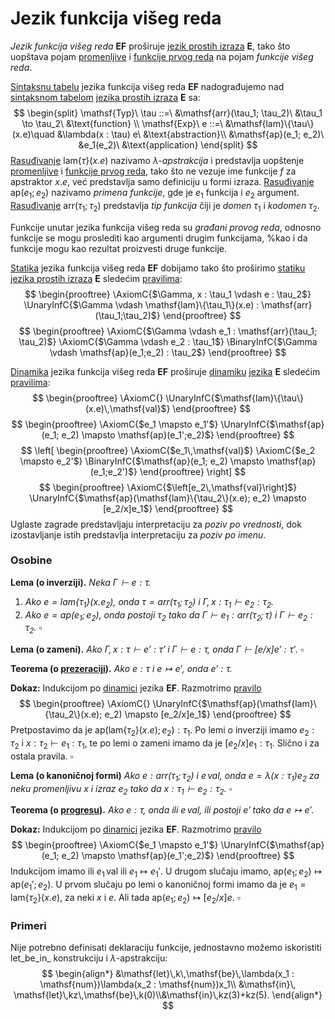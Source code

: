 # Jezik funkcija višeg reda

*Jezik funkcija višeg reda* $\mathbf{EF}$ proširuje [jezik prostih izraza](jezik-prostih-izraza.md) $\mathbf{E}$, tako što uopštava pojam [promenljive](jezik-prostih-izraza.md) i [funkcije prvog reda](jezik-funkcija-prvog-reda.md) na pojam *funkcije višeg reda*. 

[Sintaksnu tabelu](sintaksna-tabela.md) jezika funkcija višeg reda $\mathbf{EF}$ nadograđujemo nad [sintaksnom tabelom](sintaksna-tabela.md) [jezika prostih izraza](jezik-prostih-izraza.md) $\mathbf{E}$ sa:
$$
\begin{split}
\mathsf{Typ}\ \tau ::=\ &\mathsf{arr}(\tau_1; \tau_2)\ &\tau_1 \to \tau_2\ &\text{function} \\
\mathsf{Exp}\ e ::=\ &\mathsf{lam}\{\tau\}(x.e)\quad &\lambda(x : \tau) e\ &\text{abstraction}\\
					 &\mathsf{ap}(e_1; e_2)\ &e_1(e_2)\ &\text{application}
\end{split}
$$
[Rasuđivanje](rasuđivanja.md) $\mathsf{lam}\{\tau\}(x.e)$ nazivamo *$\lambda$-apstrakcija* i predstavlja uopštenje [promenljive](jezik-prostih-izraza.md) i [funkcije prvog reda](Jezik%20funkcija%prvog%20reda), tako što ne vezuje ime funkcije $f$ za apstraktor $x.e$, već predstavlja samo definiciju u formi izraza. [Rasuđivanje](rasuđivanja.md) $\mathsf{ap}(e_1;e_2)$ nazivamo *primena funkcije*, gde je $e_1$ funkcija i $e_2$ argument. [Rasuđivanje](rasuđivanja.md) $\mathsf{arr}(\tau_1; \tau_2)$ predstavlja *tip funkcija* čiji je *domen* $\tau_1$ i *kodomen* $\tau_2$. 

Funkcije unutar jezika funkcija višeg reda su *građani provog reda*, odnosno funkcije se mogu proslediti kao argumenti drugim funkcijama, %kao i da funkcije mogu kao rezultat proizvesti druge funkcije.

[Statika](statičko-procesiranje.md) jezika funkcija višeg reda $\mathbf{EF}$ dobijamo tako što proširimo [statiku](statičko-procesiranje.md) [jezika prostih izraza](jezik-prostih-izraza.md) $\mathbf{E}$ sledećim [pravilima](pravila-zaključivanja.md):
$$
\begin{prooftree}
\AxiomC{$\Gamma, x : \tau_1 \vdash e : \tau_2$}
\UnaryInfC{$\Gamma \vdash \mathsf{lam}\{\tau_1\}(x.e) : \mathsf{arr}(\tau_1;\tau_2)$}
\end{prooftree}
$$
$$
\begin{prooftree}
\AxiomC{$\Gamma \vdash e_1 : \mathsf{arr}(\tau_1; \tau_2)$}
\AxiomC{$\Gamma \vdash e_2 : \tau_1$}
\BinaryInfC{$\Gamma \vdash \mathsf{ap}(e_1;e_2) : \tau_2$}
\end{prooftree}
$$

[Dinamika](strukturna-dinamika.md) jezika funkcija višeg reda $\mathbf{EF}$ proširuje [dinamiku](strukturna-dinamika.md) [jezika](jezik-prostih-izraza.md) $\mathbf{E}$ sledećim [pravilima](pravila-zaključivanja.md):
$$
\begin{prooftree}
\AxiomC{}
\UnaryInfC{$\mathsf{lam}\{\tau\}(x.e)\,\mathsf{val}$}
\end{prooftree}
$$
$$
\begin{prooftree}
\AxiomC{$e_1 \mapsto e_1'$}
\UnaryInfC{$\mathsf{ap}(e_1; e_2) \mapsto \mathsf{ap}(e_1';e_2)$}
\end{prooftree}
$$
$$
\left[
\begin{prooftree}
\AxiomC{$e_1\,\mathsf{val}$}
\AxiomC{$e_2 \mapsto e_2'$}
\BinaryInfC{$\mathsf{ap}(e_1; e_2) \mapsto \mathsf{ap}(e_1;e_2')$}
\end{prooftree}
\right]
$$
$$
\begin{prooftree}
\AxiomC{$\left[e_2\,\mathsf{val}\right]$}
\UnaryInfC{$\mathsf{ap}(\mathsf{lam}\{\tau_2\}(x.e); e_2) \mapsto [e_2/x]e_1$}
\end{prooftree}
$$
Uglaste zagrade predstavljaju interpretaciju za *poziv po vrednosti*, dok izostavljanje istih predstavlja interpretaciju za *poziv po imenu*.

### Osobine

**Lema (o inverziji).** *Neka $\Gamma \vdash e : \tau$.*
1. *Ako $e = \mathsf{lam}\{\tau_1\}(x.e_2)$, onda $\tau = \mathsf{arr}(\tau_1; \tau_2)$ i $\Gamma, x : \tau_1 \vdash e_2 : \tau_2$.*
2. *Ako $e = \mathsf{ap}(e_1; e_2)$, onda postoji $\tau_2$ tako da $\Gamma \vdash e_1 : \mathsf{arr}(\tau_2;\tau)$ i $\Gamma \vdash e_2 : \tau_2$.* $\square$

**Lema (o zameni).** *Ako $\Gamma, x : \tau \vdash e' : \tau'$ i $\Gamma \vdash e : \tau$, onda $\Gamma \vdash [e/x]e' : \tau'$.* $\square$

**Teorema (o [prezeraciji](prezervacija.md)).** *Ako $e : \tau$ i $e \mapsto e'$, onda $e' : \tau$.*

**Dokaz:** Indukcijom po [dinamici](strukturna-dinamika.md) jezika $\mathbf{EF}$. Razmotrimo [pravilo](pravila-zaključivanja.md) $$
\begin{prooftree}
\AxiomC{}
\UnaryInfC{$\mathsf{ap}(\mathsf{lam}\{\tau_2\}(x.e); e_2) \mapsto [e_2/x]e_1$}
\end{prooftree}
$$Pretpostavimo da je $\mathsf{ap}(\mathsf{lam}\{\tau_2\}(x.e);e_2) : \tau_1$. Po lemi o inverziji imamo $e_2 : \tau_2$ i $x : \tau_2 \vdash e_1 : \tau_1$, te po lemi o zameni imamo da je $[e_2/x]e_1 : \tau_1$. Slično i za ostala pravila. $\square$

**Lema (o kanoničnoj formi)** *Ako $e : \mathsf{arr}(\tau_1; \tau_2)$ i $e\,\mathsf{val}$, onda $e = \lambda(x : \tau_1) e_2$ za neku promenljivu $x$ i izraz $e_2$ tako da $x : \tau_1 \vdash e_2 : \tau_2$.* $\square$

**Teorema (o [progresu](progres.md)).** *Ako $e : \tau$, onda ili $e\,\mathsf{val}$, ili postoji $e'$ tako da $e \mapsto e'$.*

**Dokaz:** Indukcijom po [dinamici](strukturna-dinamika.md) jezika $\mathbf{EF}$. Razmotrimo [pravilo](pravila-zaključivanja) $$
\begin{prooftree}
\AxiomC{$e_1 \mapsto e_1'$}
\UnaryInfC{$\mathsf{ap}(e_1; e_2) \mapsto \mathsf{ap}(e_1';e_2)$}
\end{prooftree}
$$Indukcijom imamo ili $e_1\,\mathsf{val}$ ili $e_1 \mapsto e_1'$. U drugom slučaju imamo, $\mathsf{ap}(e_1;e_2) \mapsto \mathsf{ap}(e_1';e_2)$. U prvom slučaju po lemi o kanoničnoj formi imamo da je $e_1 = \mathsf{lam}\{\tau_2\}(x.e)$, za neki $x$ i $e$.  Ali tada $\mathsf{ap}(e_1;e_2) \mapsto [e_2/x]e$. $\square$

### Primeri

Nije potrebno definisati deklaraciju funkcije, jednostavno možemo iskoristiti $\mathsf{let\_be\_in\_}$ konstrukciju i $\lambda$-apstrakciju:
$$
\begin{align*}
&\mathsf{let}\,k\,\mathsf{be}\,\lambda(x_1 : \mathsf{num})\lambda(x_2 : \mathsf{num})x_1\\
&\mathsf{in}\,
\mathsf{let}\,kz\,\mathsf{be}\,k(0)\\&\mathsf{in}\,kz(3)+kz(5).
\end{align*}
$$